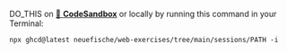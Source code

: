 DO_THIS on
[🔗 **CodeSandbox**](https://codesandbox.io/s/github/neuefische/web-exercises/tree/main/sessions/PATH?file=/README.md)
or locally by running this command in your Terminal:

```
npx ghcd@latest neuefische/web-exercises/tree/main/sessions/PATH -i
```
